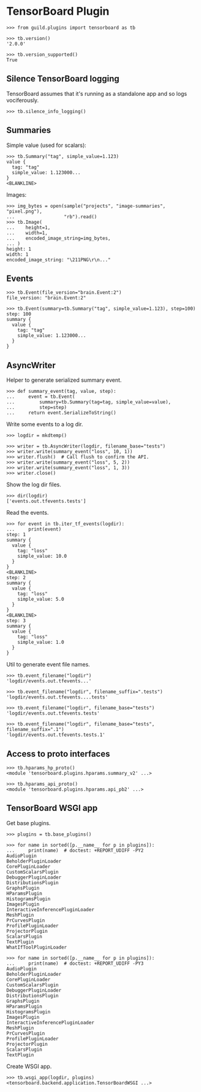 # TensorBoard Plugin

    >>> from guild.plugins import tensorboard as tb

    >>> tb.version()
    '2.0.0'

    >>> tb.version_supported()
    True

## Silence TensorBoard logging

TensorBoard assumes that it's running as a standalone app and so logs
vociferously.

    >>> tb.silence_info_logging()

## Summaries

Simple value (used for scalars):

    >>> tb.Summary("tag", simple_value=1.123)
    value {
      tag: "tag"
      simple_value: 1.123000...
    }
    <BLANKLINE>

Images:

    >>> img_bytes = open(sample("projects", "image-summaries", "pixel.png"),
    ...                  "rb").read()
    >>> tb.Image(
    ...    height=1,
    ...    width=1,
    ...    encoded_image_string=img_bytes,
    ... )
    height: 1
    width: 1
    encoded_image_string: "\211PNG\r\n..."


## Events

    >>> tb.Event(file_version="brain.Event:2")
    file_version: "brain.Event:2"

    >>> tb.Event(summary=tb.Summary("tag", simple_value=1.123), step=100)
    step: 100
    summary {
      value {
        tag: "tag"
        simple_value: 1.123000...
      }
    }


## AsyncWriter

Helper to generate serialized summary event.

    >>> def summary_event(tag, value, step):
    ...     event = tb.Event(
    ...         summary=tb.Summary(tag=tag, simple_value=value),
    ...         step=step)
    ...     return event.SerializeToString()

Write some events to a log dir.

    >>> logdir = mkdtemp()

    >>> writer = tb.AsyncWriter(logdir, filename_base="tests")
    >>> writer.write(summary_event("loss", 10, 1))
    >>> writer.flush()  # Call flush to confirm the API.
    >>> writer.write(summary_event("loss", 5, 2))
    >>> writer.write(summary_event("loss", 1, 3))
    >>> writer.close()

Show the log dir files.

    >>> dir(logdir)
    ['events.out.tfevents.tests']

Read the events.

    >>> for event in tb.iter_tf_events(logdir):
    ...     print(event)
    step: 1
    summary {
      value {
        tag: "loss"
        simple_value: 10.0
      }
    }
    <BLANKLINE>
    step: 2
    summary {
      value {
        tag: "loss"
        simple_value: 5.0
      }
    }
    <BLANKLINE>
    step: 3
    summary {
      value {
        tag: "loss"
        simple_value: 1.0
      }
    }

Util to generate event file names.

    >>> tb.event_filename("logdir")
    'logdir/events.out.tfevents...'

    >>> tb.event_filename("logdir", filename_suffix=".tests")
    'logdir/events.out.tfevents....tests'

    >>> tb.event_filename("logdir", filename_base="tests")
    'logdir/events.out.tfevents.tests'

    >>> tb.event_filename("logdir", filename_base="tests", filename_suffix=".1")
    'logdir/events.out.tfevents.tests.1'

## Access to proto interfaces

    >>> tb.hparams_hp_proto()
    <module 'tensorboard.plugins.hparams.summary_v2' ...>

    >>> tb.hparams_api_proto()
    <module 'tensorboard.plugins.hparams.api_pb2' ...>

## TensorBoard WSGI app

Get base plugins.

    >>> plugins = tb.base_plugins()

    >>> for name in sorted([p.__name__ for p in plugins]):
    ...     print(name)  # doctest: +REPORT_UDIFF -PY2
    AudioPlugin
    BeholderPluginLoader
    CorePluginLoader
    CustomScalarsPlugin
    DebuggerPluginLoader
    DistributionsPlugin
    GraphsPlugin
    HParamsPlugin
    HistogramsPlugin
    ImagesPlugin
    InteractiveInferencePluginLoader
    MeshPlugin
    PrCurvesPlugin
    ProfilePluginLoader
    ProjectorPlugin
    ScalarsPlugin
    TextPlugin
    WhatIfToolPluginLoader

    >>> for name in sorted([p.__name__ for p in plugins]):
    ...     print(name)  # doctest: +REPORT_UDIFF -PY3
    AudioPlugin
    BeholderPluginLoader
    CorePluginLoader
    CustomScalarsPlugin
    DebuggerPluginLoader
    DistributionsPlugin
    GraphsPlugin
    HParamsPlugin
    HistogramsPlugin
    ImagesPlugin
    InteractiveInferencePluginLoader
    MeshPlugin
    PrCurvesPlugin
    ProfilePluginLoader
    ProjectorPlugin
    ScalarsPlugin
    TextPlugin

Create WSGI app.

    >>> tb.wsgi_app(logdir, plugins)
    <tensorboard.backend.application.TensorBoardWSGI ...>
